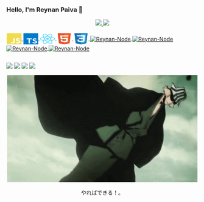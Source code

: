 ### Hello, I'm Reynan Paiva 👋

<div align="center">
  <a href="https://github.com/reynanwq">
  <img height="180em" src="https://github-readme-stats.vercel.app/api?username=reynanwq&show_icons=true&theme=cobalt&include_all_commits=true&count_private=true"/>
  <img height="180em" src="https://github-readme-stats.vercel.app/api/top-langs/?username=reynanwq&layout=compact&langs_count=7&theme=cobalt"/>
</div>
 
<div style="display: inline_block"><br>
  <img align="center" alt="Reynan-Js" height="30" width="40" src="https://raw.githubusercontent.com/devicons/devicon/master/icons/javascript/javascript-plain.svg">
  <img align="center" alt="Reynan-Ts" height="30" width="40" src="https://raw.githubusercontent.com/devicons/devicon/master/icons/typescript/typescript-plain.svg">
  <img align="center" alt="Reynan-React" height="30" width="40" src="https://raw.githubusercontent.com/devicons/devicon/master/icons/react/react-original.svg">
  <img align="center" alt="Reynan-HTML" height="30" width="40" src="https://raw.githubusercontent.com/devicons/devicon/master/icons/html5/html5-original.svg">
  <img align="center" alt="Reynan-CSS" height="30" width="40" src="https://raw.githubusercontent.com/devicons/devicon/master/icons/css3/css3-original.svg">
  <img align="center" alt="Reynan-Node" height="30" width="40"
src="https://cdn.jsdelivr.net/gh/devicons/devicon/icons/nodejs/nodejs-original.svg">
  <img align="center" alt="Reynan-Node" height="30" width="40"
src="https://cdn.jsdelivr.net/gh/devicons/devicon/icons/c/c-original.svg">
  <img align="center" alt="Reynan-Node" height="30" width="40"
src="https://cdn.jsdelivr.net/gh/devicons/devicon/icons/mysql/mysql-original-wordmark.svg">
  <img align="center" alt="Reynan-Node" height="30" width="40"         
src="https://cdn.jsdelivr.net/gh/devicons/devicon/icons/mongodb/mongodb-original-wordmark.svg">

</div>
  
  ##
 
<div> 
 
  <a href="https://www.instagram.com/reynanwq/" target="_blank"><img src="https://img.shields.io/badge/-Instagram-%23E4405F?style=for-the-badge&logo=instagram&logoColor=white" target="_blank"></a>
 <a href="https://discord.com/channels/@me" target="_blank"><img src="https://img.shields.io/badge/Discord-7289DA?style=for-the-badge&logo=discord&logoColor=white" target="_blank"></a> 
  <a href = "mailto:reynanwq@gmail.com"><img src="https://img.shields.io/badge/-Gmail-%23333?style=for-the-badge&logo=gmail&logoColor=white" target="_blank"></a>
  <a href="https://www.linkedin.com/in/reynan-da-silva-dias-paiva-982808219/" target="_blank"><img src="https://img.shields.io/badge/-LinkedIn-%230077B5?style=for-the-badge&logo=linkedin&logoColor=white" target="_blank"></a > 
</div>

<div align="center">
  
<img src="./Bleach Urahara Kisuke GIF - Find & Share on GIPHY.gif">
  
  <p>やればできる！。</p>
</div>
